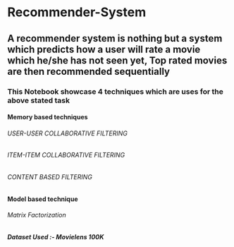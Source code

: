 # Recommender-System
## A recommender system is nothing but a system which predicts how a user will rate a movie which he/she has not seen yet, Top rated movies are then recommended sequentially
### This Notebook showcase 4 techniques which are uses for the above stated task
#### Memory based techniques

###### USER-USER COLLABORATIVE FILTERING
###### ITEM-ITEM COLLABORATIVE FILTERING
###### CONTENT BASED FILTERING

#### Model based technique
###### Matrix Factorization

##### Dataset Used :- **Movielens 100K**
